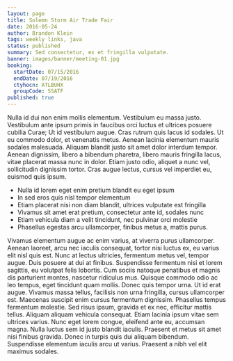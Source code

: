 ```yaml
---
layout: page
title: Solemn Storm Air Trade Fair
date: 2016-05-24
author: Brandon Klein
tags: weekly links, java
status: published
summary: Sed consectetur, ex et fringilla vulputate.
banner: images/banner/meeting-01.jpg
booking:
  startDate: 07/15/2016
  endDate: 07/19/2016
  ctyhocn: ATLBUHX
  groupCode: SSATF
published: true
---
```

Nulla id dui non enim mollis elementum. Vestibulum eu massa justo. Vestibulum ante ipsum primis in faucibus orci luctus et ultrices posuere cubilia Curae; Ut id vestibulum augue. Cras rutrum quis lacus id sodales. Ut eu commodo dolor, et venenatis metus. Aenean lacinia elementum mauris sodales malesuada. Aliquam blandit justo sit amet dolor interdum tempor. Aenean dignissim, libero a bibendum pharetra, libero mauris fringilla lacus, vitae placerat massa nunc in dolor. Etiam justo odio, aliquet a nunc vel, sollicitudin dignissim tortor. Cras augue lectus, cursus vel imperdiet eu, euismod quis ipsum.

* Nulla id lorem eget enim pretium blandit eu eget ipsum
* In sed eros quis nisl tempor elementum
* Etiam placerat nisi non diam blandit, ultrices vulputate est fringilla
* Vivamus sit amet erat pretium, consectetur ante id, sodales nunc
* Etiam vehicula diam a velit tincidunt, nec pulvinar orci molestie
* Phasellus egestas arcu ullamcorper, finibus metus a, mattis purus.

Vivamus elementum augue ac enim varius, at viverra purus ullamcorper. Aenean laoreet, arcu nec iaculis consequat, tortor nisi luctus ex, eu varius elit nisl quis est. Nunc at lectus ultricies, fermentum metus vel, tempor augue. Duis posuere at dui at finibus. Suspendisse fermentum nisi et lorem sagittis, eu volutpat felis lobortis. Cum sociis natoque penatibus et magnis dis parturient montes, nascetur ridiculus mus. Quisque commodo odio ac leo tempus, eget tincidunt quam mollis. Donec quis tempor urna. Ut id erat augue.
Vivamus massa tellus, facilisis non urna fringilla, cursus ullamcorper est. Maecenas suscipit enim cursus fermentum dignissim. Phasellus tempus fermentum molestie. Sed risus ipsum, gravida et ex nec, efficitur mattis tellus. Aliquam aliquam vehicula consequat. Etiam lacinia ipsum vitae sem ultrices varius. Nunc eget lorem congue, eleifend ante eu, accumsan magna. Nulla luctus sem id justo blandit iaculis. Praesent et metus sit amet nisi finibus gravida. Donec in turpis quis dui aliquam bibendum. Suspendisse elementum iaculis arcu ut varius. Praesent a nibh vel elit maximus sodales.
